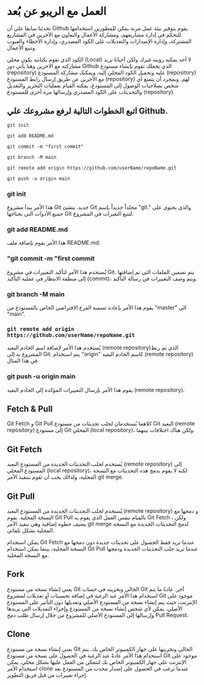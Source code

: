 # العمل مع الريبو عن بُعد

تحدثنا سابقا علي أن Github يقوم بتوفير بيئة عمل مرنة يمكن للمطورين  استخدامها للتحكم في إدارة مشاريعهم، ومشاركة الأعمال والتعاون مع الآخرين  في المشاريع المشتركة، وإدارة الإصدارات والتعديلات على الكود المصدري،  وإدارة الأخطاء والعيوب وتتبع الأعمال.

الكود الذي تقوم بكتابته يكون محلي (Local) لا أحد يمكنه رؤيته غيرك  ولكن أحيانا تريد مشاركته مع الاخرين وهنا يأتي دور Github الذي يجعلك تقوم بإنشاء مستودع (repository) عليه وتحميل الكود المحلي إليه، ويمكنك مشاركة المستودع (repository) مع الآخرين عن طريق إرسال رابط المستودع  (repository) لهم. وبمجرد أن يتمتع أي شخص بصلاحيات الوصول إلى المستودع،  يمكنه القيام بعمليات التحرير والتعديل والتحديثات على الكود المصدري  وإرسالها مرة أخرى للمستودع (repository).

## اتبع الخطوات التالية لرفع مشروعك علي Github.

`git init`

`git add README.md`

`git commit -m "first commit"`

`git branch -M main`

`git remote add origin https://github.com/userName/repoName.git`

`git push -u origin main`

### **git init**

هذا الأمر يبدأ مشروع Git جديد. ينشئ Git مجلداً جديداً بإسم "git."  والذي يحتوي على جميع الأدوات التي يحتاجها Git لتتبع التغيرات في المشروع.



### **git add README.md**

هذا الأمر يقوم بإضافة ملف README.md.



### **"git commit -m "first commit**

يُستخدم هذا الأمر لتأكيد التغييرات في مشروع Git. يتم تضمين الملفات  التي تم إضافتها إلى منطقة الانتظار في عملية التأكيد (commit)، ويتم وصف  التغييرات في رسالة التأكيد.



### **git branch -M main**

يقوم هذا الأمر بإعادة تسمية الفرع الافتراضي الخاص بالمستودع من "master" الى "main".



### **`git remote add origin https://github.com/userName/repoName.git`**

يُستخدم هذا الأمر لإضافة اسم الخادم البعيد (remote repository)الذي تم ربط المشروع به إلى Git. يتم استخدام "origin" كاسم الخادم البعيد (remote repository) في هذا المثال.



### **git push -u origin main**

يقوم هذا الأمر بإرسال التغييرات المؤكدة إلى الخادم البعيد (remote repository).



## Fetch & Pull

Git Fetch و Git Pull كلاهما يُستخدمان لجلب تحديثات من مستودع Git  البعيد (remote repository) إلى مستودع Git المحلي (local repository)،  ولكن هناك اختلافات بينهما.

## **Git Fetch**

يُستخدم لجلب التحديثات الجديدة من المستودع البعيد (remote repository) إلى المستودع المحلي (local repository)، لكنه لا يقوم بدمج هذه التحديثات مع النسخة المحلية، ولذالك يجب أن تقوم بتنفيذ الأمر git merge.

## **Git Pull**

يُستخدم لجلب التحديثات الجديدة من المستودع البعيد (remote repository) و دمجها مع النسخة المحلية. يقوم Git Pull بالقيام بنفس العمل الذي يقوم  به Git Fetch ، ولكن يضيف خطوة إضافية وهي تنفيذ الأمر git merge لدمج  التحديثات الجديدة مع النسخة المحلية بشكل تلقائي.

يمكن استخدام Git Fetch عندما تريد فقط الحصول على تحديثات جديدة دون  دمجها مع النسخة المحلية، بينما يمكن استخدام Git Pull عندما تريد جلب  التحديثات الجديدة ودمجها مع النسخة المحلية.





## **Fork**

يعني إنشاء نسخة من مستودع Git الحالي وتخزينه في حساب Git آخر. عادةً  ما يتم استخدام هذا الأمر عند الرغبة في إضافة تحسينات أو تعديلات لمشروع  Git موجود على الإنترنت، حيث يتم إنشاء نسخة من المستودع الأصلي وتعديلها  دون التأثير على المستودع الأصلي. يمكن لأي شخص إنشاء نسخة من المستودع  وإجراء التعديلات التي يريدها وإرسالها إلى المستودع الأصلي للمشروع من  خلال إرسال طلب دمج Pull Request.

## **Clone**

يعني إنشاء نسخة من مستودع Git الحالي وتخزينها على جهاز الكمبيوتر  الخاص بك. يتم استخدام هذا الأمر عادةً عند الرغبة في الحصول على نسخة من  مستودع Git موجود على الإنترنت على جهاز الكمبيوتر الخاص بك لتتمكن من  العمل عليها بشكل محلي. يمكن استخدام الأمر clone عندما ترغب في الحصول على إصدار محدث من المستودع بعد إجراء تغييرات من قبل فريق التطوير.